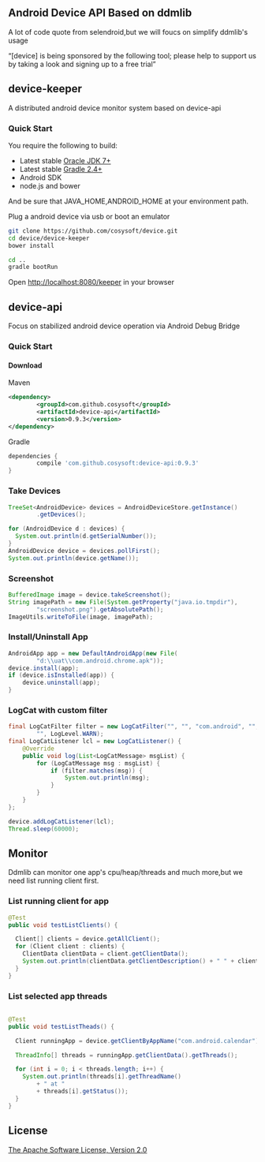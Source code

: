 ## Android Device API Based on ddmlib

A lot of code quote from selendroid,but we will foucs on simplify ddmlib's usage

“[device] is being sponsored by the following tool; please help to support us by taking a look and signing up to a free trial”
<!--<a href="https://tracking.gitads.io/?repo=device"> <img src="https://images.gitads.io/device" alt="GitAds"/> </a>-->


## device-keeper
A distributed android device monitor system based on device-api

### Quick Start

You require the following to build:

* Latest stable [Oracle JDK 7+](http://www.oracle.com/technetwork/java/)
* Latest stable [Gradle 2.4+](http://gradle.org/downloads/)
* Android SDK
* node.js and bower

And be sure that JAVA_HOME,ANDROID_HOME at your environment path.


Plug a android device via usb or boot an emulator

```bash
git clone https://github.com/cosysoft/device.git
cd device/device-keeper
bower install

cd ..
gradle bootRun
```
Open <http://localhost:8080/keeper> in your browser

## device-api
Focus on stabilized android device operation via Android Debug Bridge

### Quick Start
#### Download
Maven
```xml
<dependency>
		<groupId>com.github.cosysoft</groupId>
		<artifactId>device-api</artifactId>
		<version>0.9.3</version>
</dependency>
```
Gradle
```groovy
dependencies {
		compile 'com.github.cosysoft:device-api:0.9.3'
}
```


### Take Devices

```java
TreeSet<AndroidDevice> devices = AndroidDeviceStore.getInstance()
		.getDevices();

for (AndroidDevice d : devices) {
  System.out.println(d.getSerialNumber());
}
AndroidDevice device = devices.pollFirst();
System.out.println(device.getName());
```

### Screenshot

```java
BufferedImage image = device.takeScreenshot();
String imagePath = new File(System.getProperty("java.io.tmpdir"),
		"screenshot.png").getAbsolutePath();
ImageUtils.writeToFile(image, imagePath);
```

### Install/Uninstall App

```java
AndroidApp app = new DefaultAndroidApp(new File(
		"d:\\uat\\com.android.chrome.apk"));
device.install(app);
if (device.isInstalled(app)) {
	device.uninstall(app);
}
```

### LogCat with custom filter
```java
final LogCatFilter filter = new LogCatFilter("", "", "com.android", "",
		"", LogLevel.WARN);
final LogCatListener lcl = new LogCatListener() {
	@Override
	public void log(List<LogCatMessage> msgList) {
		for (LogCatMessage msg : msgList) {
			if (filter.matches(msg)) {
				System.out.println(msg);
			}
		}
	}
};

device.addLogCatListener(lcl);
Thread.sleep(60000);
```

## Monitor
Ddmlib can monitor one app's cpu/heap/threads and much more,but we need list running client first.

### List running client for app
```java
@Test
public void testListClients() {

  Client[] clients = device.getAllClient();
  for (Client client : clients) {
    ClientData clientData = client.getClientData();
    System.out.println(clientData.getClientDescription() + " " + clientData.getPid());
  }
}

```
### List selected app threads
```java

@Test
public void testListTheads() {

  Client runningApp = device.getClientByAppName("com.android.calendar");

  ThreadInfo[] threads = runningApp.getClientData().getThreads();

  for (int i = 0; i < threads.length; i++) {
    System.out.println(threads[i].getThreadName()
        + " at "
        + threads[i].getStatus());
  }
}
```
## License
[The Apache Software License, Version 2.0](http://www.apache.org/licenses/LICENSE-2.0)
